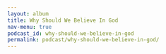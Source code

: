 ```yaml
---
layout: album
title: Why Should We Believe In God
nav-menu: true
podcast_id: why-should-we-believe-in-god
permalink: podcast/why-should-we-believe-in-god/
---
```


